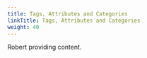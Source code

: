 ```yaml
---
title: Tags, Attributes and Categories
linkTitle: Tags, Attributes and Categories
weight: 40
---
```


Robert providing content.